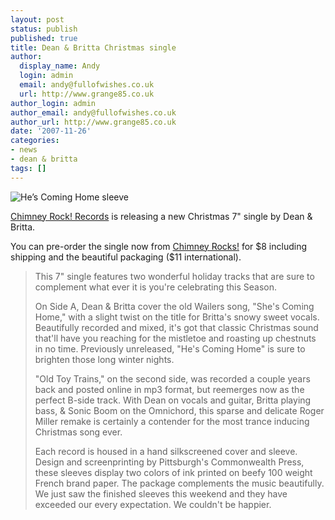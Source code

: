 ```yaml
---
layout: post
status: publish
published: true
title: Dean & Britta Christmas single
author:
  display_name: Andy
  login: admin
  email: andy@fullofwishes.co.uk
  url: http://www.grange85.co.uk
author_login: admin
author_email: andy@fullofwishes.co.uk
author_url: http://www.grange85.co.uk
date: '2007-11-26'
categories:
- news
- dean & britta
tags: []
---
```

<div class="imagebox-a"><span class="removed_link" title="https://www.fullofwishes.co.uk/2007/11/26/dean-britta-christmas-single/hes-coming-home-sleeve/"><img src="https://www.fullofwishes.co.uk/wp/wp-content/uploads/2007/11/dandbfrontpage.thumbnail.JPG" alt='He’s Coming Home sleeve' /></span></div>
<p><a href="http://www.chimneyrocks.org/hescominghome.html">Chimney Rock! Records</a> is releasing a new Christmas 7" single by Dean & Britta.</p>
<p>You can pre-order the single now from <a href="http://www.chimneyrocks.org/HesComingHome7record.Buyitnow..html">Chimney Rocks!</a> for $8 including shipping and the beautiful packaging ($11 international).</p>
<blockquote><p>This 7" single features two wonderful holiday tracks that are sure to complement what ever it is you're celebrating this Season.</p>
<p>On Side A, Dean & Britta cover the old Wailers song, "She's Coming Home," with a slight twist on the title for Britta's snowy sweet vocals.  Beautifully recorded and mixed, it's got that classic Christmas sound that'll have you reaching for the mistletoe and roasting up chestnuts in no time.  Previously unreleased, "He's Coming Home" is sure to brighten those long winter nights.</p>
<p>"Old Toy Trains," on the second side, was recorded a couple years back and posted online in mp3 format, but reemerges now as the perfect B-side track.  With Dean on vocals and guitar, Britta playing bass, & Sonic Boom on the Omnichord, this sparse and delicate Roger Miller remake is certainly a contender for the most trance inducing Christmas song ever.</p>
<p>Each record is housed in a hand silkscreened cover and sleeve.  Design and screenprinting by Pittsburgh's Commonwealth Press, these sleeves display two colors of ink printed on beefy 100 weight French brand paper.  The package complements the music beautifully.  We just saw the finished sleeves this weekend and they have exceeded our every expectation. We couldn't be happier.</p>
</blockquote>
